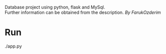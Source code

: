Database project using python, flask and MySql.  
Further information can be obtained from the description.
_By FarukOzderim_  

# Run
./app.py

